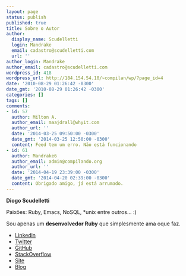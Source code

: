 ```yaml
---
layout: page
status: publish
published: true
title: Sobre o Autor
author:
  display_name: Scudelletti
  login: Mandrake
  email: cadastro@scudelletti.com
  url: ''
author_login: Mandrake
author_email: cadastro@scudelletti.com
wordpress_id: 418
wordpress_url: http://184.154.54.10/~compilan/wp/?page_id=4
date: '2010-08-29 01:26:42 -0300'
date_gmt: '2010-08-29 01:26:42 -0300'
categories: []
tags: []
comments:
- id: 57
  author: Milton A.
  author_email: maajdrall@whyit.com
  author_url: ''
  date: '2014-03-25 09:50:00 -0300'
  date_gmt: '2014-03-25 12:50:00 -0300'
  content: Feed tem um erro. Não está funcionando
- id: 61
  author: Mandrake6
  author_email: admin@compilando.org
  author_url: ''
  date: '2014-04-19 23:39:00 -0300'
  date_gmt: '2014-04-20 02:39:00 -0300'
  content: Obrigado amigo, já está arrumado.
---
```

**Diogo Scudelletti**

Paixões:
Ruby, Emacs, NoSQL, *unix entre outros... :)

Sou apenas um **desenvolvedor Ruby** que simplesmente ama oque faz.

* [Linkedin](https://br.linkedin.com/in/scudelletti/en)
* [Twitter](https://twitter.com/dscudelletti)
* [GitHub](https://github.com/scudelletti)
* [StackOverflow](http://stackoverflow.com/users/1464792/scudelletti)
* [Site](http://scudelletti.com)
* [Blog](http://www.compilando.org)
